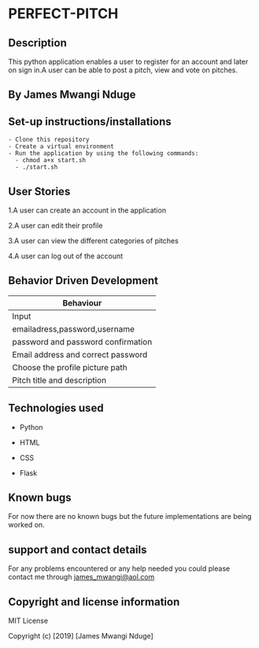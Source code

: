 # PERFECT-PITCH

## Description
This python application enables a user to register for an account and later on sign in.A user can be able to post a pitch, view and vote on pitches.

## By James Mwangi Nduge

## Set-up instructions/installations
```
- Clone this repository
- Create a virtual environment
- Run the application by using the following commands:
  - chmod a+x start.sh
  - ./start.sh
  ```

## User Stories
1.A user can create an account in the application

2.A user can edit their profile

3.A user can view the different categories of pitches

4.A user can log out of the account

## Behavior Driven Development
  |Behaviour|
  |---------------------------|
  |Input                      |                Output|
  | emailadress,password,username|user will be required to login|
   |password and password confirmation| user will be required to enter matching passwords|
|Email address and correct password|User account page|
|Choose the profile picture path|Profile picture|
|Pitch title and description|Pitch posted depending on the category chosen|

## Technologies used
* Python

* HTML

* CSS

* Flask

## Known bugs
For now there are no known bugs but the future implementations are being worked on.

## support and contact details
For any problems encountered or any help needed you could please contact me through james_mwangi@aol.com

## Copyright and license information

MIT License

Copyright (c) [2019] [James Mwangi Nduge]
